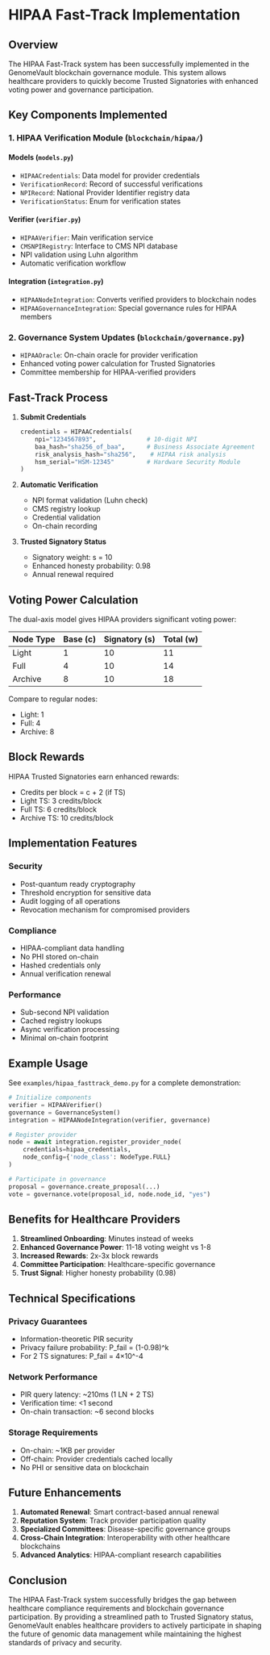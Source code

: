 # HIPAA Fast-Track Implementation

## Overview

The HIPAA Fast-Track system has been successfully implemented in the GenomeVault blockchain governance module. This system allows healthcare providers to quickly become Trusted Signatories with enhanced voting power and governance participation.

## Key Components Implemented

### 1. **HIPAA Verification Module** (`blockchain/hipaa/`)

#### Models (`models.py`)
- `HIPAACredentials`: Data model for provider credentials
- `VerificationRecord`: Record of successful verifications
- `NPIRecord`: National Provider Identifier registry data
- `VerificationStatus`: Enum for verification states

#### Verifier (`verifier.py`)
- `HIPAAVerifier`: Main verification service
- `CMSNPIRegistry`: Interface to CMS NPI database
- NPI validation using Luhn algorithm
- Automatic verification workflow

#### Integration (`integration.py`)
- `HIPAANodeIntegration`: Converts verified providers to blockchain nodes
- `HIPAAGovernanceIntegration`: Special governance rules for HIPAA members

### 2. **Governance System Updates** (`blockchain/governance.py`)

- `HIPAAOracle`: On-chain oracle for provider verification
- Enhanced voting power calculation for Trusted Signatories
- Committee membership for HIPAA-verified providers

## Fast-Track Process

1. **Submit Credentials**
   ```python
   credentials = HIPAACredentials(
       npi="1234567893",              # 10-digit NPI
       baa_hash="sha256_of_baa",      # Business Associate Agreement
       risk_analysis_hash="sha256",    # HIPAA risk analysis
       hsm_serial="HSM-12345"         # Hardware Security Module
   )
   ```

2. **Automatic Verification**
   - NPI format validation (Luhn check)
   - CMS registry lookup
   - Credential validation
   - On-chain recording

3. **Trusted Signatory Status**
   - Signatory weight: s = 10
   - Enhanced honesty probability: 0.98
   - Annual renewal required

## Voting Power Calculation

The dual-axis model gives HIPAA providers significant voting power:

| Node Type | Base (c) | Signatory (s) | Total (w) |
|-----------|----------|---------------|-----------|
| Light     | 1        | 10            | 11        |
| Full      | 4        | 10            | 14        |
| Archive   | 8        | 10            | 18        |

Compare to regular nodes:
- Light: 1
- Full: 4
- Archive: 8

## Block Rewards

HIPAA Trusted Signatories earn enhanced rewards:
- Credits per block = c + 2 (if TS)
- Light TS: 3 credits/block
- Full TS: 6 credits/block
- Archive TS: 10 credits/block

## Implementation Features

### Security
- Post-quantum ready cryptography
- Threshold encryption for sensitive data
- Audit logging of all operations
- Revocation mechanism for compromised providers

### Compliance
- HIPAA-compliant data handling
- No PHI stored on-chain
- Hashed credentials only
- Annual verification renewal

### Performance
- Sub-second NPI validation
- Cached registry lookups
- Async verification processing
- Minimal on-chain footprint

## Example Usage

See `examples/hipaa_fasttrack_demo.py` for a complete demonstration:

```python
# Initialize components
verifier = HIPAAVerifier()
governance = GovernanceSystem()
integration = HIPAANodeIntegration(verifier, governance)

# Register provider
node = await integration.register_provider_node(
    credentials=hipaa_credentials,
    node_config={'node_class': NodeType.FULL}
)

# Participate in governance
proposal = governance.create_proposal(...)
vote = governance.vote(proposal_id, node.node_id, "yes")
```

## Benefits for Healthcare Providers

1. **Streamlined Onboarding**: Minutes instead of weeks
2. **Enhanced Governance Power**: 11-18 voting weight vs 1-8
3. **Increased Rewards**: 2x-3x block rewards
4. **Committee Participation**: Healthcare-specific governance
5. **Trust Signal**: Higher honesty probability (0.98)

## Technical Specifications

### Privacy Guarantees
- Information-theoretic PIR security
- Privacy failure probability: P_fail = (1-0.98)^k
- For 2 TS signatures: P_fail = 4×10^-4

### Network Performance
- PIR query latency: ~210ms (1 LN + 2 TS)
- Verification time: <1 second
- On-chain transaction: ~6 second blocks

### Storage Requirements
- On-chain: ~1KB per provider
- Off-chain: Provider credentials cached locally
- No PHI or sensitive data on blockchain

## Future Enhancements

1. **Automated Renewal**: Smart contract-based annual renewal
2. **Reputation System**: Track provider participation quality
3. **Specialized Committees**: Disease-specific governance groups
4. **Cross-Chain Integration**: Interoperability with other healthcare blockchains
5. **Advanced Analytics**: HIPAA-compliant research capabilities

## Conclusion

The HIPAA Fast-Track system successfully bridges the gap between healthcare compliance requirements and blockchain governance participation. By providing a streamlined path to Trusted Signatory status, GenomeVault enables healthcare providers to actively participate in shaping the future of genomic data management while maintaining the highest standards of privacy and security.
